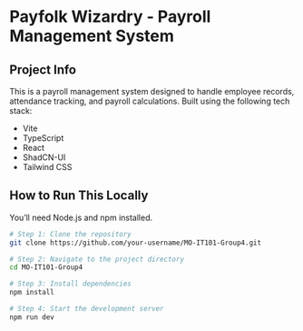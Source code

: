 # Payfolk Wizardry - Payroll Management System

## Project Info

This is a payroll management system designed to handle employee records, attendance tracking, and payroll calculations. Built using the following tech stack:

- Vite
- TypeScript
- React
- ShadCN-UI
- Tailwind CSS

## How to Run This Locally

You’ll need Node.js and npm installed.

```sh
# Step 1: Clone the repository
git clone https://github.com/your-username/MO-IT101-Group4.git

# Step 2: Navigate to the project directory
cd MO-IT101-Group4

# Step 3: Install dependencies
npm install

# Step 4: Start the development server
npm run dev
